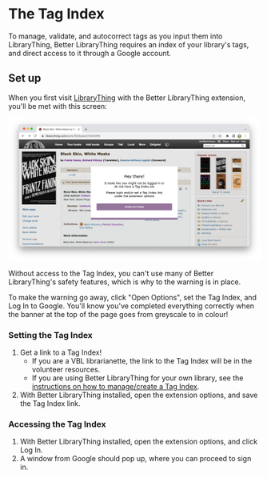 # The Tag Index

To manage, validate, and autocorrect tags as you input them into LibraryThing, Better LibraryThing requires an index
of your library's tags, and direct access to it through a Google account.

## Set up

When you first visit [LibraryThing](https://librarything.com) with the Better LibraryThing extension, you'll be met with this screen:

<img src="../img/enforce-tag-index-access.png" alt="ah!">

Without access to the Tag Index, you can't use many of Better LibraryThing's safety features, which is why to the warning is in place.

To make the warning go away, click "Open Options", set the Tag Index, and Log In to Google.
You'll know you've completed everything correctly when the banner at the top of the page goes from greyscale to in colour!

### Setting the Tag Index

1. Get a link to a Tag Index!
   - If you are a VBL librarianette, the link to the Tag Index will be in the volunteer resources.
   - If you are using Better LibraryThing for your own library, see the [instructions on how to manage/create a Tag Index](./tag-index-management.md).
1. With Better LibraryThing installed, open the extension options, and save the Tag Index link. 

### Accessing the Tag Index
1. With Better LibraryThing installed, open the extension options, and click Log In.
1. A window from Google should pop up, where you can proceed to sign in.
